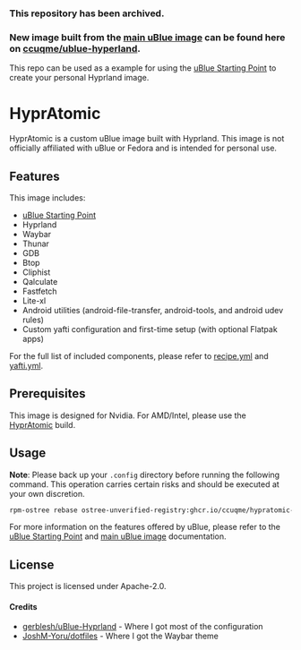 ### This repository has been archived.

### New image built from the [main uBlue image](https://github.com/ublue-os/main) can be found here on [ccuqme/ublue-hyperland](https://github.com/ccuqme/ublue-hyprland/).

This repo can be used as a example for using the [uBlue Starting Point](https://github.com/ublue-os/startingpoint) to create your personal Hyprland image.

# HyprAtomic

HyprAtomic is a custom uBlue image built with Hyprland. This image is not officially affiliated with uBlue or Fedora and is intended for personal use.

## Features

This image includes:

  * [uBlue Starting Point](https://github.com/ublue-os/startingpoint)
  * Hyprland
  * Waybar
  * Thunar
  * GDB
  * Btop
  * Cliphist
  * Qalculate
  * Fastfetch
  * Lite-xl
  * Android utilities (android-file-transfer, android-tools, and android udev rules)
  * Custom yafti configuration and first-time setup (with optional Flatpak apps)

For the full list of included components, please refer to [recipe.yml](recipe.yml) and [yafti.yml](usr/share/ublue-os/firstboot/yafti.yml).

## Prerequisites

This image is designed for Nvidia. For AMD/Intel, please use the [HyprAtomic](https://github.com/ccuqme/hypratomic) build.

## Usage

**Note**: Please back up your `.config` directory before running the following command. This operation carries certain risks and should be executed at your own discretion.

```bash
rpm-ostree rebase ostree-unverified-registry:ghcr.io/ccuqme/hypratomic-nvidia:latest
```

For more information on the features offered by uBlue, please refer to the [uBlue Starting Point](https://github.com/ublue-os/startingpoint) and [main uBlue image](https://github.com/ublue-os/main) documentation.

## License

This project is licensed under Apache-2.0.

#### Credits
* [gerblesh/uBlue-Hyprland](https://github.com/gerblesh/uBlue-Hyprland) - Where I got most of the configuration
* [JoshM-Yoru/dotfiles](https://github.com/JoshM-Yoru/dotfiles) - Where I got the Waybar theme
